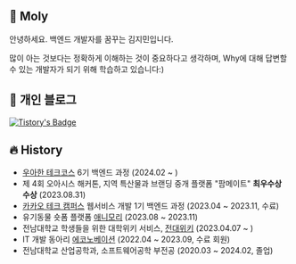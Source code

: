 ## 🌊 Moly
안녕하세요. 백엔드 개발자를 꿈꾸는 김지민입니다.

많이 아는 것보다는 정확하게 이해하는 것이 중요하다고 생각하며, Why에 대해 답변할 수 있는 개발자가 되기 위해 학습하고 있습니다:)

## 📜 개인 블로그
[![Tistory's Badge](https://github-readme-tistory-card.vercel.app/api/badge?name=Tistory)](https://mincanit.tistory.com/)

## 🔥 History
+ [우아한 테크코스](https://www.woowacourse.io/) 6기 백엔드 과정 (2024.02 ~ )
+ 제 4회 오아시스 해커톤, 지역 특산물과 브랜딩 중개 플랫폼 "팜메이트" **최우수상 수상** (2023.08.31)
+ [카카오 테크 캠퍼스](https://www.kakaotechcampus.com/) 웹서비스 개발 1기 백엔드 과정 (2023.04 ~ 2023.11, 수료)
+ 유기동물 숏폼 플랫폼 [애니모리](https://github.com/Step3-kakao-tech-campus/Team16_BE) (2023.08 ~ 2023.11)
+ 전남대학교 학생들을 위한 대학위키 서비스, [전대위키](https://github.com/JNU-econovation/jnu-wiki-be) (2023.04.07 ~ )
+ IT 개발 동아리 [에코노베이션](https://econovation.kr/) (2022.04 ~ 2023.09, 수료 회원)
+ 전남대학교 산업공학과, 소프트웨어공학 부전공 (2020.03 ~ 2024.02, 졸업)
